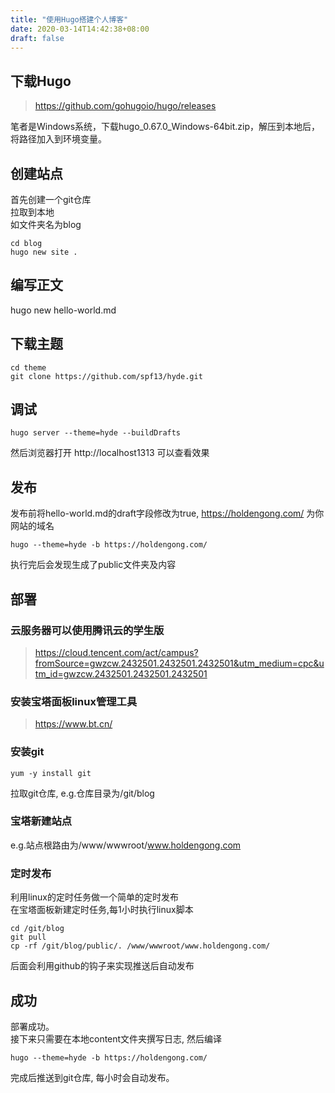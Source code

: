 ```yaml
---
title: "使用Hugo搭建个人博客"
date: 2020-03-14T14:42:38+08:00
draft: false
---
```

## 下载Hugo

> https://github.com/gohugoio/hugo/releases

笔者是Windows系统，下载hugo_0.67.0_Windows-64bit.zip，解压到本地后，将路径加入到环境变量。

## 创建站点
首先创建一个git仓库  
拉取到本地  
如文件夹名为blog  
```
cd blog
hugo new site .
```

## 编写正文
hugo new hello-world.md

## 下载主题
```
cd theme 
git clone https://github.com/spf13/hyde.git
```

## 调试
```
hugo server --theme=hyde --buildDrafts
```
然后浏览器打开 http://localhost1313 可以查看效果

## 发布
发布前将hello-world.md的draft字段修改为true, https://holdengong.com/
为你网站的域名
```
hugo --theme=hyde -b https://holdengong.com/
```
执行完后会发现生成了public文件夹及内容

## 部署
### 云服务器可以使用腾讯云的学生版  
> https://cloud.tencent.com/act/campus?fromSource=gwzcw.2432501.2432501.2432501&utm_medium=cpc&utm_id=gwzcw.2432501.2432501.2432501
### 安装宝塔面板linux管理工具 
> https://www.bt.cn/
### 安装git
```
yum -y install git
```
拉取git仓库, e.g.仓库目录为/git/blog
### 宝塔新建站点
e.g.站点根路由为/www/wwwroot/www.holdengong.com

### 定时发布
利用linux的定时任务做一个简单的定时发布  
在宝塔面板新建定时任务,每1小时执行linux脚本
```
cd /git/blog
git pull
cp -rf /git/blog/public/. /www/wwwroot/www.holdengong.com/
```
后面会利用github的钩子来实现推送后自动发布

## 成功
部署成功。  
接下来只需要在本地content文件夹撰写日志, 然后编译
```
hugo --theme=hyde -b https://holdengong.com/
```
完成后推送到git仓库, 每小时会自动发布。



